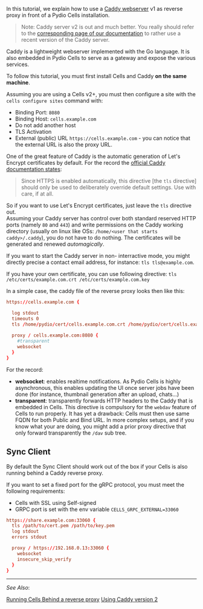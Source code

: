 In this tutorial, we explain how to use a [Caddy webserver](https://caddyserver.com) v1 as reverse proxy in front of a Pydio Cells installation.

> Note: Caddy server v2 is out and much better. You really should refer to the [corresponding page of our documentation](./running-cells-behind-caddy2-reverse-proxy) to rather use a recent version of the Caddy server.

Caddy is a lightweight webserver implemented with the Go language. It is also embedded in Pydio Cells to serve as a gateway and expose the various services.

To follow this tutorial, you must first install Cells and Caddy **on the same machine**.

Assuming you are using a Cells v2+, you must then configure a site with the `cells configure sites` command with:

- Binding Port: `8080`
- Binding Host: `cells.example.com`
- Do not add another host
- TLS Activation 
- External (public) URL `https://cells.example.com` - you can notice that the external URL is also the proxy URL.

One of the great feature of Caddy is the automatic generation of Let's Encrypt certificates by default. For the record the [official Caddy documentation states](https://caddyserver.com/docs/tls):

> Since HTTPS is enabled automatically, this directive [the `tls` directive] should only be used to deliberately override default settings. Use with care, if at all.

So if you want to use Let's Encrypt certificates, just leave the `tls` directive out.  
Assuming your Caddy server has control over both standard reserved HTTP ports (namely `80` and `443`) and write permissions on the Caddy working directory (usually on linux like OSs: `/home/<user that starts caddy>/.caddy`), you do not have to do nothing. The certificates will be generated and renewed _automagically_.

If you want to start the Caddy server in non- interractive mode, you might directly precise a contact email address, for instance: `tls tls@example.com`.

If you have your own certificate, you can use following directive: `tls /etc/certs/example.com.crt /etc/certs/example.com.key`

In a simple case, the caddy file of the reverse proxy looks then like this:

```conf
https://cells.example.com {

  log stdout
  timeouts 0
  tls /home/pydio/cert/cells.example.com.crt /home/pydio/cert/cells.example.com.key
  
  proxy / cells.example.com:8080 {
    #transparent
    websocket
  }
}
```

For the record:

- **websocket**: enables realtime notifications. As Pydio Cells is highly asynchronous, this enables updating the UI once server jobs have been done (for instance, thumbnail generation after an upload, chats...)
- **transparent**: transparently forwards HTTP headers to the Caddy that is embedded in Cells. This directive is compulsory for the `webdav` feature of Cells to run properly. It has yet a drawback: Cells must then use same FQDN for both Public and Bind URL. In more complex setups, and if you know what your are doing, you might add a prior proxy directive that only forward transparently the `/dav` sub tree.

## Sync Client

By default the Sync Client should work out of the box if your Cells is also running behind a Caddy reverse proxy.

If you want to set a fixed port for the gRPC protocol, you must meet the following requirements:

- Cells with SSL using Self-signed
- GRPC port is set with the env variable `CELLS_GRPC_EXTERNAL=33060`

```conf
https://share.example.com:33060 {
  tls /path/to/cert.pem /path/to/key.pem
  log stdout
  errors stdout

  proxy / https://192.168.0.13:33060 {
    websocket
    insecure_skip_verify
  }
}
```

 
-------------------------------------------------------------------------------------------------------

_See Also_:

[Running Cells Behind a reverse proxy](../../cells/v3/run-cells-behind-proxy)
[Using Caddy version 2](./running-cells-behind-caddy2-reverse-proxy)
